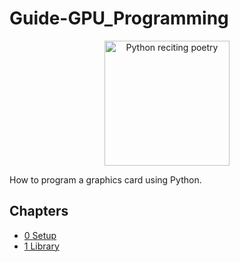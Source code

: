 # Guide-GPU_Programming

<div align="center">
    <img src="./images/logo.svg" alt="Python reciting poetry" width=200>
</div>

How to program a graphics card using Python.

## Chapters

-   [0 Setup](./chapters/0-Setup/README.md)
-   [1 Library](./chapters/1-Library/README.md)
